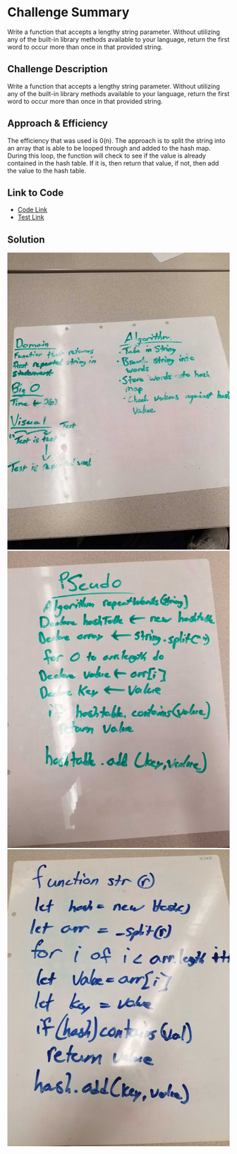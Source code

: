 # Challenge Summary
Write a function that accepts a lengthy string parameter.
Without utilizing any of the built-in library methods available to your language, return the first word to occur more than once in that provided string.

## Challenge Description
Write a function that accepts a lengthy string parameter.
Without utilizing any of the built-in library methods available to your language, return the first word to occur more than once in that provided string.

## Approach & Efficiency
The efficiency that was used is 0(n). The approach is to split the string into an array that is able to be looped through and added to the hash map. During this loop, the function will check to see if the value is already contained in the hash table. If it is, then return that value, if not, then add the value to the hash table.

 ## Link to Code
 * [Code Link](./repeatedWord.js)
 * [Test Link](./__tests__/repeatedWords.test.js)

## Solution
![whiteBoard](./assets/whiteboardOne.jpg)
![whiteBoard](./assets/whiteboardTwo.jpg)
![whiteBoard](./assets/whiteboardThree.jpg)